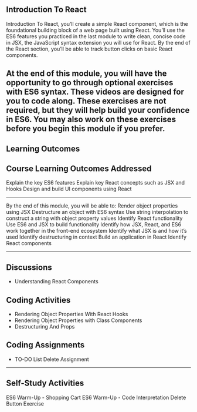 Introduction To React
-------------------------------------
Introduction To React, you’ll create a simple React component, which is the foundational building block of a web page built using React. You’ll use the ES6 features you practiced in the last module to write clean, concise code in JSX, the JavaScript syntax extension you will use for React. By the end of the React section, you’ll be able to track button clicks on basic React components.

At the end of this module, you will have the opportunity to go through optional exercises with ES6 syntax. These videos are designed for you to code along. These exercises are not required, but they will help build your confidence in ES6. You may also work on these exercises before you begin this module if you prefer.
---------------------------------
Learning Outcomes
--------------------

Course Learning Outcomes Addressed
------------------------------------------
Explain the key ES6 features
Explain key React concepts such as JSX and Hooks
Design and build UI components using React

-----------------------

By the end of this module, you will be able to:
Render object properties using JSX
Destructure an object with ES6 syntax
Use string interpolation to construct a string with object property values 
Identify React functionality
Use ES6 and JSX to build functionality
Identify how JSX, React, and ES6 work together in the front-end ecosystem
Identify what JSX is and how it’s used 
Identify destructuring in context
Build an application in React
Identify React components

-------------------------------------

Discussions
-------------------
* Understanding React Components

Coding Activities
-------------------
* Rendering Object Properties With React Hooks
* Rendering Object Properties with Class Components
* Destructuring And Props

Coding Assignments
-------------------
* TO-DO List Delete Assignment

----------------------------------------

Self-Study Activities
-------------------------
ES6 Warm-Up - Shopping Cart
ES6  Warm-Up - Code Interpretation
Delete Button Exercise

